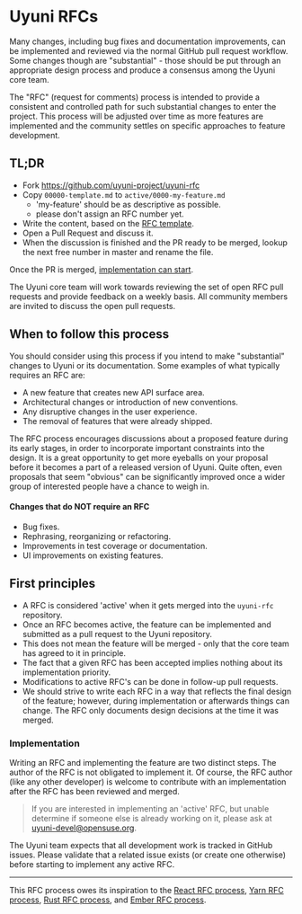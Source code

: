 # Uyuni RFCs

Many changes, including bug fixes and documentation improvements, can be implemented and reviewed via the normal GitHub pull request workflow. Some changes though are "substantial" - those should be put through an appropriate design process and produce a consensus among the Uyuni core team.

The "RFC" (request for comments) process is intended to provide a consistent and controlled path for such substantial changes to enter the project. This process will be adjusted over time as more features are implemented and the community settles on specific approaches to feature development.

## TL;DR

* Fork https://github.com/uyuni-project/uyuni-rfc
* Copy `00000-template.md` to `active/0000-my-feature.md`
  - 'my-feature' should be as descriptive as possible.
  - please don't assign an RFC number yet.
* Write the content, based on the [RFC template](0000-template.md).
* Open a Pull Request and discuss it.
* When the discussion is finished and the PR ready to be merged, lookup the next free number in master and rename the file.

Once the PR is merged, [implementation can start](#first-principles).

The Uyuni core team will work towards reviewing the set of open RFC pull requests and provide feedback on a weekly basis. All community members are invited to discuss the open pull requests.

## When to follow this process

You should consider using this process if you intend to make "substantial" changes to Uyuni or its documentation. Some examples of what typically requires an RFC are:

   - A new feature that creates new API surface area.
   - Architectural changes or introduction of new conventions.
   - Any disruptive changes in the user experience.
   - The removal of features that were already shipped.

The RFC process encourages discussions about a proposed feature during its early stages, in order to incorporate important constraints into the design. It is a great opportunity to get more eyeballs on your proposal before it becomes a part of a released version of Uyuni. Quite often, even proposals that seem "obvious" can be significantly improved once a wider group of interested people have a chance to weigh in.



#### Changes that do **NOT** require an RFC

  - Bug fixes.
  - Rephrasing, reorganizing or refactoring.
  - Improvements in test coverage or documentation.
  - UI improvements on existing features.

## First principles

- A RFC is considered 'active' when it gets merged into the `uyuni-rfc` repository.
- Once an RFC becomes active, the feature can be implemented and submitted as a pull request to the Uyuni repository.
- This does not mean the feature will be merged - only that the core team has agreed to it in principle.
- The fact that a given RFC has been accepted implies nothing about its implementation priority.
- Modifications to active RFC's can be done in follow-up pull requests.
- We should strive to write each RFC in a way that reflects the final design of the feature; however, during implementation or afterwards things can change. The RFC only documents design decisions at the time it was merged.

### Implementation

Writing an RFC and implementing the feature are two distinct steps. The author of the RFC is not obligated to implement it. Of course, the RFC author (like any other developer) is welcome to contribute with an implementation after the RFC has been reviewed and merged.

> If you are interested in implementing an 'active' RFC, but unable determine if someone else is already working on it, please ask at uyuni-devel@opensuse.org.

The Uyuni team expects that all development work is tracked in GitHub issues. Please validate that a related issue exists (or create one otherwise) before starting to implement any active RFC.

- - -

This RFC process owes its inspiration to the [React RFC process], [Yarn RFC process], [Rust RFC process], and [Ember RFC process].

[React RFC process]: https://github.com/reactjs/rfcs
[Yarn RFC process]: https://github.com/yarnpkg/rfcs
[Rust RFC process]: https://github.com/rust-lang/rfcs
[Ember RFC process]: https://github.com/emberjs/rfcs
